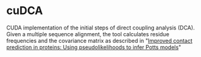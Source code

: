 cuDCA
=====

CUDA implementation of the initial steps of direct coupling analysis
(DCA). Given a multiple sequence alignment, the tool calculates
residue frequencies and the covariance matrix as described in
"[Improved contact prediction in proteins: Using pseudolikelihoods to
infer Potts models](http://arxiv.org/pdf/1211.1281.pdf)"
